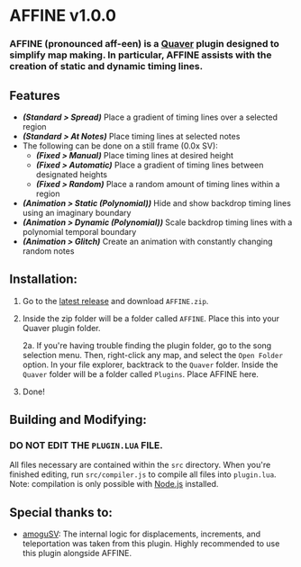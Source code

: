 # AFFINE v1.0.0

### AFFINE (pronounced aff-een) is a [Quaver](https://www.quavergame.com) plugin designed to simplify map making. In particular, AFFINE assists with the creation of static and dynamic timing lines.

## Features

- ***(Standard > Spread)*** Place a gradient of timing lines over a selected region
- ***(Standard > At Notes)*** Place timing lines at selected notes 
- The following can be done on a still frame (0.0x SV):
    - ***(Fixed > Manual)*** Place timing lines at desired height
    - ***(Fixed > Automatic)*** Place a gradient of timing lines between designated heights
    - ***(Fixed > Random)*** Place a random amount of timing lines within a region
- ***(Animation > Static (Polynomial))*** Hide and show backdrop timing lines using an imaginary boundary
- ***(Animation > Dynamic (Polynomial))*** Scale backdrop timing lines with a polynomial temporal boundary
- ***(Animation > Glitch)*** Create an animation with constantly changing random notes 

## Installation:

1. Go to the [latest release](https://www.github.com/ESV-Sweetplum/AFFINE/releases/latest) and download `AFFINE.zip`.
2. Inside the zip folder will be a folder called `AFFINE`. Place this into your Quaver plugin folder. 

    2a. If you're having trouble finding the plugin folder, go to the song selection menu. Then, right-click any map, and select the `Open Folder` option. In your file explorer, backtrack to the `Quaver` folder. Inside the `Quaver` folder will be a folder called `Plugins`. Place AFFINE here.
3. Done!

## Building and Modifying:

### DO NOT EDIT THE `PLUGIN.LUA` FILE.

All files necessary are contained within the `src` directory. When you're finished editing, run `src/compiler.js` to compile all files into `plugin.lua`. Note: compilation is only possible with [Node.js](https://nodejs.org/en/download) installed.

## Special thanks to:

- [amoguSV](https://github.com/kloi34/AmoguSV): The internal logic for displacements, increments, and teleportation was taken from this plugin. Highly recommended to use this plugin alongside AFFINE.
